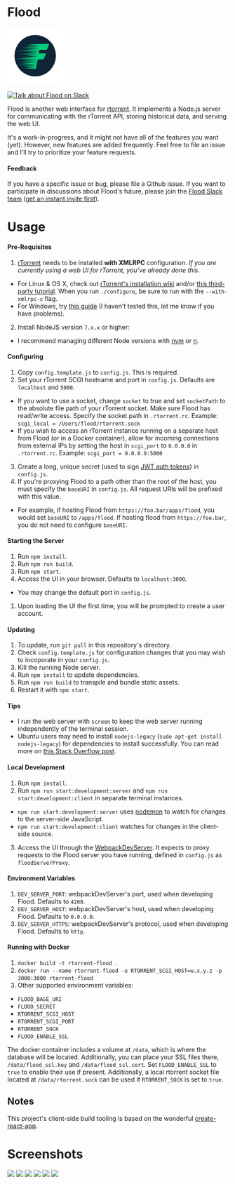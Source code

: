 # Flood

![Flood logo](server/assets/mstile-70x70.png)

[![Talk about Flood on Slack](https://join-flood-talk.herokuapp.com/badge.svg)](https://join-flood-talk.herokuapp.com/)

Flood is another web interface for [rtorrent](https://github.com/rakshasa/rtorrent). It implements a Node.js server for communicating with the rTorrent API, storing historical data, and serving the web UI.

It's a work-in-progress, and it might not have all of the features you want (yet). However, new features are added frequently. Feel free to file an issue and I'll try to prioritize your feature requests.

#### Feedback
If you have a specific issue or bug, please file a Github issue. If you want to participate in discussions about Flood's future, please join the [Flood Slack team](https://flood-talk.slack.com) ([get an instant invite first](https://join-flood-talk.herokuapp.com/)).

# Usage
#### Pre-Requisites
1. [rTorrent](https://github.com/rakshasa/rtorrent) needs to be installed __with XMLRPC__ configuration. _If you are currently using a web UI for rTorrent, you've already done this._
  * For Linux & OS X, check out [rTorrent's installation wiki](https://github.com/rakshasa/rtorrent/wiki/Installing#compilation-help) and/or [this third-party tutorial](https://jes.sc/kb/rTorrent+ruTorrent-Seedbox-Guide.php#Install-Dependencies). When you run `./configure`, be sure to run with the `--with-xmlrpc-c` flag.
  * For Windows, try [this guide](https://rtwi.jmk.hu/wiki/rTorrentOnWindows) (I haven't tested this, let me know if you have problems).
2. Install NodeJS version `7.x.x` or higher:
  * I recommend managing different Node versions with [nvm](https://github.com/creationix/nvm) or [n](https://github.com/tj/n).

#### Configuring
1. Copy `config.template.js` to `config.js`. This is required.
2. Set your rTorrent SCGI hostname and port in `config.js`. Defaults are `localhost` and `5000`.
  * If you want to use a socket, change `socket` to true and set `socketPath` to the absolute file path of your rTorrent socket. Make sure Flood has read/write access. Specify the socket path in `.rtorrent.rc`. Example: `scgi_local = /Users/flood/rtorrent.sock`
  * If you wish to access an rTorrent instance running on a separate host from Flood (or in a Docker container), allow for incoming connections from external IPs by setting the host in `scgi_port` to `0.0.0.0` in `.rtorrent.rc`. Example: `scgi_port = 0.0.0.0:5000`
3. Create a long, unique secret (used to sign [JWT auth tokens](https://github.com/auth0/node-jsonwebtoken)) in `config.js`.
4. If you're proxying Flood to a path other than the root of the host, you must specify the `baseURI` in `config.js`. All request URIs will be prefixed with this value.
  * For example, if hosting Flood from `https://foo.bar/apps/flood`, you would set `baseURI` to `/apps/flood`. If hosting flood from `https://foo.bar`, you do not need to configure `baseURI`.

#### Starting the Server
1. Run `npm install`.
1. Run `npm run build`.
1. Run `npm start`.
1. Access the UI in your browser. Defaults to `localhost:3000`.
  * You may change the default port in `config.js`.
1. Upon loading the UI the first time, you will be prompted to create a user account.

#### Updating
1. To update, run `git pull` in this repository's directory.
1. Check `config.template.js` for configuration changes that you may wish to incoporate in your `config.js`.
1. Kill the running Node server.
1. Run `npm install` to update dependencies.
1. Run `npm run build` to transpile and bundle static assets.
1. Restart it with `npm start`.

#### Tips
* I run the web server with `screen` to keep the web server running independently of the terminal session.
* Ubuntu users may need to install `nodejs-legacy` (`sudo apt-get install nodejs-legacy`) for dependencies to install successfully. You can read more on [this Stack Overflow post](http://stackoverflow.com/questions/21168141/cannot-install-packages-using-node-package-manager-in-ubuntu).

#### Local Development
1. Run `npm install`.
2. Run `npm run start:development:server` and `npm run start:development:client` in separate terminal instances.
  * `npm run start:development:server` uses [nodemon](https://github.com/remy/nodemon) to watch for changes to the server-side JavaScript.
  * `npm run start:development:client` watches for changes in the client-side source.
3. Access the UI through the [WebpackDevServer](https://webpack.js.org/configuration/dev-server/). It expects to proxy requests to the Flood server you have running, defined in `config.js` as `floodServerProxy`.

#### Environment Variables

1. `DEV_SERVER_PORT`: webpackDevServer's port, used when developing Flood. Defaults to `4200`.
1. `DEV_SERVER_HOST`: webpackDevServer's host, used when developing Flood. Defaults to `0.0.0.0`.
1. `DEV_SERVER_HTTPS`: webpackDevServer's protocol, used when developing Flood. Defaults to `http`.

#### Running with Docker
1. `docker build -t rtorrent-flood .`
2. `docker run --name rtorrent-flood -e RTORRENT_SCGI_HOST=w.x.y.z -p 3000:3000 rtorrent-flood`
3. Other supported environment variables:
  * `FLOOD_BASE_URI`
  * `FLOOD_SECRET`
  * `RTORRENT_SCGI_HOST`
  * `RTORRENT_SCGI_PORT`
  * `RTORRENT_SOCK`
  * `FLOOD_ENABLE_SSL`

The docker container includes a volume at `/data`, which is where the database will be located.  Additionally, you can place your SSL files there, `/data/flood_ssl.key` and `/data/flood_ssl.cert`. Set `FLOOD_ENABLE_SSL` to `true` to enable their use if present. Additionally, a local rtorrent socket file located at `/data/rtorrent.sock` can be used if `RTORRENT_SOCK` is set to `true`.

## Notes

This project's client-side build tooling is based on the wonderful [create-react-app](https://github.com/facebookincubator/create-react-app).

# Screenshots
![](https://s3.amazonaws.com/johnfurrow.com/share/flood-screenshots-a.png)
![](https://s3.amazonaws.com/johnfurrow.com/share/flood-screenshots-b.png)
![](https://s3.amazonaws.com/johnfurrow.com/share/flood-screenshots-c.png)
![](https://s3.amazonaws.com/johnfurrow.com/share/flood-screenshots-d.png)
![](https://s3.amazonaws.com/johnfurrow.com/share/flood-screenshots-e.png)
![](https://s3.amazonaws.com/johnfurrow.com/share/flood-screenshots-f.png)
